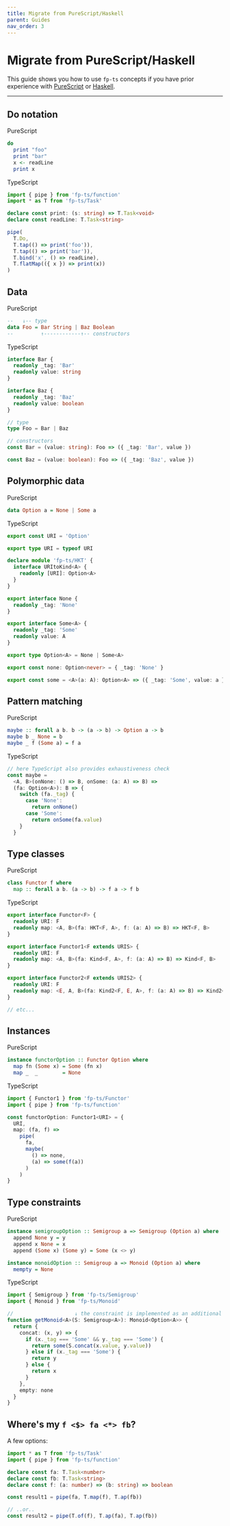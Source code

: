 ```yaml
---
title: Migrate from PureScript/Haskell
parent: Guides
nav_order: 3
---
```


# Migrate from PureScript/Haskell

This guide shows you how to use `fp-ts` concepts if you have prior experience with [PureScript](http://www.purescript.org/) or [Haskell](https://www.haskell.org/).

---

## Do notation

PureScript

```purescript
do
  print "foo"
  print "bar"
  x <- readLine
  print x
```

TypeScript

```ts
import { pipe } from 'fp-ts/function'
import * as T from 'fp-ts/Task'

declare const print: (s: string) => T.Task<void>
declare const readLine: T.Task<string>

pipe(
  T.Do,
  T.tap(() => print('foo')),
  T.tap(() => print('bar')),
  T.bind('x', () => readLine),
  T.flatMap(({ x }) => print(x))
)
```

## Data

PureScript

```purescript
--   ↓-- type
data Foo = Bar String | Baz Boolean
--         ↑------------↑-- constructors
```

TypeScript

```ts
interface Bar {
  readonly _tag: 'Bar'
  readonly value: string
}

interface Baz {
  readonly _tag: 'Baz'
  readonly value: boolean
}

// type
type Foo = Bar | Baz

// constructors
const Bar = (value: string): Foo => ({ _tag: 'Bar', value })

const Baz = (value: boolean): Foo => ({ _tag: 'Baz', value })
```

## Polymorphic data

PureScript

```purescript
data Option a = None | Some a
```

TypeScript

```ts
export const URI = 'Option'

export type URI = typeof URI

declare module 'fp-ts/HKT' {
  interface URItoKind<A> {
    readonly [URI]: Option<A>
  }
}

export interface None {
  readonly _tag: 'None'
}

export interface Some<A> {
  readonly _tag: 'Some'
  readonly value: A
}

export type Option<A> = None | Some<A>

export const none: Option<never> = { _tag: 'None' }

export const some = <A>(a: A): Option<A> => ({ _tag: 'Some', value: a })
```

## Pattern matching

PureScript

```purescript
maybe :: forall a b. b -> (a -> b) -> Option a -> b
maybe b _ None = b
maybe _ f (Some a) = f a
```

TypeScript

```ts
// here TypeScript also provides exhaustiveness check
const maybe =
  <A, B>(onNone: () => B, onSome: (a: A) => B) =>
  (fa: Option<A>): B => {
    switch (fa._tag) {
      case 'None':
        return onNone()
      case 'Some':
        return onSome(fa.value)
    }
  }
```

## Type classes

PureScript

```purescript
class Functor f where
  map :: forall a b. (a -> b) -> f a -> f b
```

TypeScript

```ts
export interface Functor<F> {
  readonly URI: F
  readonly map: <A, B>(fa: HKT<F, A>, f: (a: A) => B) => HKT<F, B>
}

export interface Functor1<F extends URIS> {
  readonly URI: F
  readonly map: <A, B>(fa: Kind<F, A>, f: (a: A) => B) => Kind<F, B>
}

export interface Functor2<F extends URIS2> {
  readonly URI: F
  readonly map: <E, A, B>(fa: Kind2<F, E, A>, f: (a: A) => B) => Kind2<F, E, B>
}

// etc...
```

## Instances

PureScript

```purescript
instance functorOption :: Functor Option where
  map fn (Some x) = Some (fn x)
  map _  _        = None
```

TypeScript

```ts
import { Functor1 } from 'fp-ts/Functor'
import { pipe } from 'fp-ts/function'

const functorOption: Functor1<URI> = {
  URI,
  map: (fa, f) =>
    pipe(
      fa,
      maybe(
        () => none,
        (a) => some(f(a))
      )
    )
}
```

## Type constraints

PureScript

```purescript
instance semigroupOption :: Semigroup a => Semigroup (Option a) where
  append None y = y
  append x None = x
  append (Some x) (Some y) = Some (x <> y)

instance monoidOption :: Semigroup a => Monoid (Option a) where
  mempty = None
```

TypeScript

```ts
import { Semigroup } from 'fp-ts/Semigroup'
import { Monoid } from 'fp-ts/Monoid'

//                    ↓ the constraint is implemented as an additional parameter
function getMonoid<A>(S: Semigroup<A>): Monoid<Option<A>> {
  return {
    concat: (x, y) => {
      if (x._tag === 'Some' && y._tag === 'Some') {
        return some(S.concat(x.value, y.value))
      } else if (x._tag === 'Some') {
        return y
      } else {
        return x
      }
    },
    empty: none
  }
}
```

## Where's my `f <$> fa <*> fb`?

A few options:

```ts
import * as T from 'fp-ts/Task'
import { pipe } from 'fp-ts/function'

declare const fa: T.Task<number>
declare const fb: T.Task<string>
declare const f: (a: number) => (b: string) => boolean

const result1 = pipe(fa, T.map(f), T.ap(fb))

// ..or..
const result2 = pipe(T.of(f), T.ap(fa), T.ap(fb))
```
